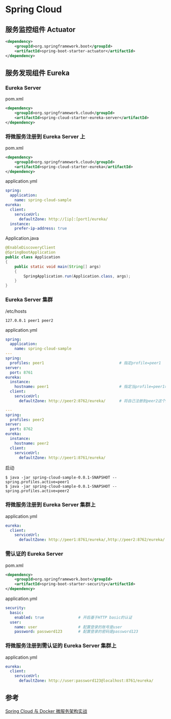 # Spring Cloud

## 服务监控组件 Actuator
```xml
<dependency>
    <groupId>org.springframework.boot</groupId>
    <artifactId>spring-boot-starter-actuator</artifactId>
</dependency>
```

## 服务发现组件 Eureka
### Eureka Server
pom.xml
```xml
<dependency>
    <groupId>org.springframework.cloud</groupId>
    <artifactId>spring-cloud-starter-eureka-server</artifactId>
</dependency>
```

### 将微服务注册到 Eureka Server 上
pom.xml
```xml
<dependency>
    <groupId>org.springframework.cloud</groupId>
    <artifactId>spring-cloud-starter-eureka</artifactId>
</dependency>
```

application.yml
```yml
spring:
  application:
    name: spring-cloud-sample
eureka:
  client:
    serviceUrl:
      defaultZone: http://[ip]:[port]/eureka/
  instance:
    prefer-ip-address: true
```

Application.java
```java
@EnableDiscoveryClient
@SpringBootApplication
public class Application
{
    public static void main(String[] args)
    {
        SpringApplication.run(Application.class, args);
    }
}
```

### Eureka Server 集群
/etc/hosts
```hosts
127.0.0.1 peer1 peer2
```

application.yml
```yml
spring:
  application:
    name: spring-cloud-sample
---
spring:
  profiles: peer1                                 # 指定profile=peer1
server:
  port: 8761
eureka:
  instance:
    hostname: peer1                               # 指定当profile=peer1时，主机名是peer1
  client:
    serviceUrl:
      defaultZone: http://peer2:8762/eureka/      # 将自己注册到peer2这个Eureka上面去

---
spring:
  profiles: peer2
server:
  port: 8762
eureka:
  instance:
    hostname: peer2
  client:
    serviceUrl:
      defaultZone: http://peer1:8761/eureka/
```

启动
```shell
$ java -jar spring-cloud-sample-0.0.1-SNAPSHOT --spring.profiles.active=peer1
$ java -jar spring-cloud-sample-0.0.1-SNAPSHOT --spring.profiles.active=peer2
```

### 将微服务注册到 Eureka Server 集群上

application.yml
```yml
eureka:
  client:
    serviceUrl:
      defaultZone: http://peer1:8761/eureka/,http://peer2:8762/eureka/
```

### 需认证的 Eureka Server

pom.xml
```xml
<dependency>
    <groupId>org.springframework.boot</groupId>
    <artifactId>spring-boot-starter-security</artifactId>
</dependency>
```

application.yml
```yml
security:
  basic:
    enabled: true               # 开启基于HTTP basic的认证
  user:
    name: user                  # 配置登录的账号是user
    password: password123       # 配置登录的密码是password123
```

### 将微服务注册到需认证的 Eureka Server 集群上

application.yml
```yml
eureka:
  client:
    serviceUrl:
      defaultZone: http://user:password123@localhost:8761/eureka/
```

## 参考
[Spring Cloud 与 Docker 微服务架构实战](https://github.com/itmuch/spring-cloud-docker-microservice-book-code)  
